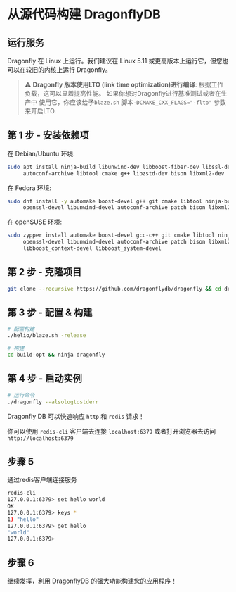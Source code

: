 # 从源代码构建 DragonflyDB

## 运行服务

Dragonfly 在 Linux 上运行。我们建议在 Linux 5.11 或更高版本上运行它，但您也可以在较旧的内核上运行 Dragonfly。


> :warning: **Dragonfly 版本使用LTO (link time optimization)进行编译**:
  根据工作负载，这可以显着提高性能。 如果你想对Dragonfly进行基准测试或者在生产中
  使用它，你应该给予`blaze.sh` 脚本`-DCMAKE_CXX_FLAGS="-flto"` 参数来开启LTO.

## 第 1 步 - 安装依赖项

在 Debian/Ubuntu 环境:

```bash
sudo apt install ninja-build libunwind-dev libboost-fiber-dev libssl-dev \
     autoconf-archive libtool cmake g++ libzstd-dev bison libxml2-dev
```

在 Fedora 环境:

```bash
sudo dnf install -y automake boost-devel g++ git cmake libtool ninja-build libzstd-devel  \
     openssl-devel libunwind-devel autoconf-archive patch bison libxml2-devel libstdc++-static
```

在 openSUSE 环境:

```bash
sudo zypper install automake boost-devel gcc-c++ git cmake libtool ninja libzstd-devel  \
     openssl-devel libunwind-devel autoconf-archive patch bison libxml2-devel \
     libboost_context-devel libboost_system-devel
```

## 第 2 步 - 克隆项目

```bash
git clone --recursive https://github.com/dragonflydb/dragonfly && cd dragonfly
```

## 第 3 步 - 配置 & 构建

```bash
# 配置构建
./helio/blaze.sh -release

# 构建
cd build-opt && ninja dragonfly

```

## 第 4 步 - 启动实例

```bash
# 运行命令
./dragonfly --alsologtostderr

```

Dragonfly DB 可以快速响应 `http` 和 `redis` 请求！

你可以使用 `redis-cli` 客户端去连接 `localhost:6379` 或者打开浏览器去访问 `http://localhost:6379`

## 步骤 5

通过redis客户端连接服务

```bash
redis-cli
127.0.0.1:6379> set hello world
OK
127.0.0.1:6379> keys *
1) "hello"
127.0.0.1:6379> get hello
"world"
127.0.0.1:6379>
```

## 步骤 6

继续发挥，利用 DragonflyDB 的强大功能构建您的应用程序！